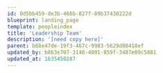 ```yaml
---
id: 0d5bb459-de3b-466b-827f-89b37430222d
blueprint: landing_page
template: peopleindex
title: 'Leadership Team'
description: '[need copy here]'
parent: b6be47de-19f3-467c-9983-5629d08418ef
updated_by: b863e707-3140-4001-859f-3487e09c5881
updated_at: 1635450287
---
```

